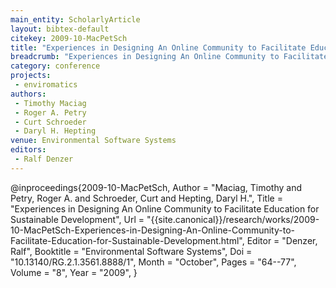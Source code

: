 ```yaml
---
main_entity: ScholarlyArticle
layout: bibtex-default
citekey: 2009-10-MacPetSch
title: "Experiences in Designing An Online Community to Facilitate Education for Sustainable Development (2009)"
breadcrumb: "Experiences in Designing An Online Community to Facilitate Education for Sustainable Development (2009)"
category: conference
projects:
 - enviromatics
authors:
 - Timothy Maciag
 - Roger A. Petry
 - Curt Schroeder
 - Daryl H. Hepting
venue: Environmental Software Systems
editors:
 - Ralf Denzer
---
```

@inproceedings{2009-10-MacPetSch,
	Author =  "Maciag, Timothy and Petry, Roger A. and Schroeder, Curt and Hepting, Daryl H.",
	Title =  "Experiences in Designing An Online Community to Facilitate Education for Sustainable Development",
	Url = \"{{site.canonical}}/research/works/2009-10-MacPetSch-Experiences-in-Designing-An-Online-Community-to-Facilitate-Education-for-Sustainable-Development.html\",
	Editor =  "Denzer, Ralf",
	Booktitle =  "Environmental Software Systems",
	Doi =  "10.13140/RG.2.1.3561.8888/1",
	Month =  "October",
	Pages =  "64--77",
	Volume =  "8",
	Year =  "2009",
}
